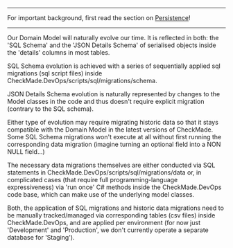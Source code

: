 
- - - - - - - - - - - - - - - - - -  
For important background, first read the section on [Persistence](../Architecture-Tech-Design-Choices.md#iii-persistence)!
- - - - - - - - - - - - - - - - - -  

Our Domain Model will naturally evolve our time. It is reflected in both: the 'SQL Schema' and the 'JSON Details Schema' of serialised objects inside the 'details' columns in most tables.

SQL Schema evolution is achieved with a series of sequentially applied sql migrations (sql script files) inside CheckMade.DevOps/scripts/sql/migrations/schema.

JSON Details Schema evolution is naturally represented by changes to the Model classes in the code and thus doesn't require explicit  migration (contrary to the SQL schema).

Either type of evolution may require migrating historic data so that it stays compatible with the Domain Model in the latest versions of CheckMade. Some SQL Schema migrations won't execute at all without first running the corresponding data migration (imagine turning an optional field into a NON NULL field...)

The necessary data migrations themselves are either conducted via SQL statements in CheckMade.DevOps/scripts/sql/migrations/data or, in complicated cases (that require full programming-language expressiveness) via 'run once' C# methods inside the CheckMade.DevOps code base, which can make use of the underlying model classes.

Both, the application of SQL migrations and historic data migrations need to be manually tracked/managed via corresponding tables (csv files) inside CheckMade.DevOps, and are applied per environment (for now just 'Development' and 'Production', we don't currently operate a separate database for 'Staging').

